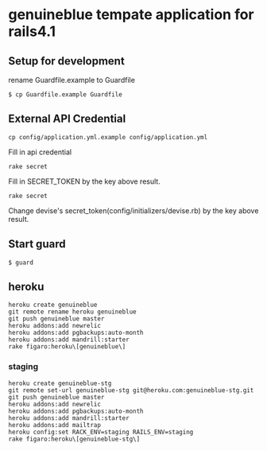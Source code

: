# genuineblue tempate application for rails4.1

## Setup for development

rename Guardfile.example to Guardfile

```
$ cp Guardfile.example Guardfile
```

## External API Credential

```
cp config/application.yml.example config/application.yml
```

Fill in api credential

```
rake secret
```

Fill in SECRET_TOKEN by the key above result.

```
rake secret
```

Change devise's secret_token(config/initializers/devise.rb) by the key above result.

## Start guard

```
$ guard
```

## heroku

```
heroku create genuineblue
git remote rename heroku genuineblue
git push genuineblue master
heroku addons:add newrelic
heroku addons:add pgbackups:auto-month
heroku addons:add mandrill:starter
rake figaro:heroku\[genuineblue\]
```

### staging

```
heroku create genuineblue-stg
git remote set-url genuineblue-stg git@heroku.com:genuineblue-stg.git
git push genuineblue master
heroku addons:add newrelic
heroku addons:add pgbackups:auto-month
heroku addons:add mandrill:starter
heroku addons:add mailtrap
heroku config:set RACK_ENV=staging RAILS_ENV=staging
rake figaro:heroku\[genuineblue-stg\]
```
